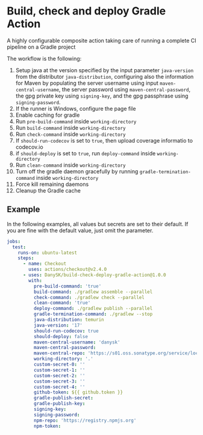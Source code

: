 # Build, check and deploy Gradle Action

A highly configurable composite action taking care of running a complete CI pipeline on a Gradle project

The workflow is the following:

1. Setup java at the version specified by the input parameter `java-version` from the distributor `java-distribution`, configuring also the information for Maven by populating the server username using input `maven-central-username`, the server password using `maven-central-password`, the gpg private key using `signing-key`, and the gpg passphrase using `signing-password`.
0. If the runner is Windows, configure the page file
0. Enable caching for gradle
0. Run `pre-build-command` inside `working-directory`
0. Run `build-command` inside `working-directory`
0. Run `check-command` inside `working-directory`
0. If `should-run-codecov` is set to `true`, then upload coverage informatio to codecov.io
0. if `should-deploy` is set to `true`, run `deploy-command` inside `working-directory`
0. Run `clean-command` inside `working-directory`
0. Turn off the gradle daemon gracefully by running `gradle-termination-command` inside `working-directory`
0. Force kill remaining daemons
0. Cleanup the Gradle cache

## Example

In the following examples, all values but secrets are set to their default. If you are fine with the default value, just omit the parameter.

```yaml
jobs:
  test:
    runs-on: ubuntu-latest
    steps:
      - name: Checkout
        uses: actions/checkout@v2.4.0
      - uses: DanySK/build-check-deploy-gradle-action@1.0.0
        with:
          pre-build-command: 'true'
          build-command: ./gradlew assemble --parallel
          check-command: ./gradlew check --parallel
          clean-command: 'true'
          deploy-command: ./gradlew publish --parallel
          gradle-termination-command: ./gradlew --stop
          java-distribution: temurin
          java-version: '17'
          should-run-codecov: true
          should-deploy: false
          maven-central-username: 'danysk'
          maven-central-password:
          maven-central-repo: 'https://s01.oss.sonatype.org/service/local/staging/deploy/maven2/'
          working-directory: '.'
          custom-secret-0: ''
          custom-secret-1: ''
          custom-secret-2: ''
          custom-secret-3: ''
          custom-secret-4: ''
          github-token: ${{ github.token }}
          gradle-publish-secret:
          gradle-publish-key:
          signing-key:
          signing-password:
          npm-repo: 'https://registry.npmjs.org'
          npm-token:
```
